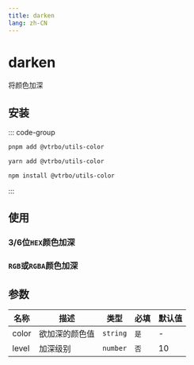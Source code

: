 ```yaml
---
title: darken
lang: zh-CN
---
```


# darken

将颜色加深

## 安装

::: code-group

```bash [pnpm]
pnpm add @vtrbo/utils-color
```

```bash [yarn]
yarn add @vtrbo/utils-color
```

```bash [npm]
npm install @vtrbo/utils-color
```

:::

## 使用

### 3/6位`HEX`颜色加深

<demo example="color/darken/hexToDarken.ts"></demo>

### `RGB`或`RGBA`颜色加深

<demo example="color/darken/rgbaToDarken.ts"></demo>

## 参数

| 名称    | 描述      | 类型       | 必填  | 默认值 |
|-------|---------|----------|-----|-----|
| color | 欲加深的颜色值 | `string` | `是` | -   |
| level | 加深级别    | `number` | `否` | 10  |

